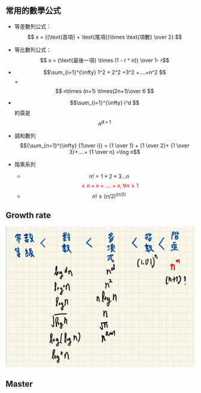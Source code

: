 ## 常用的數學公式

* 等差數列公式：  
 $$ x = {(\text{首項} + \text{尾項})\times \text{項數} \over 2}.$$

* 等比數列公式：
 $$ x = {\text{最後一項} \times (1 - r ^ n)} \over 1- r$$

* $$\sum_{i=1}^{\infty} 1^2 + 2^2 +3^2 +....+n^2 $$=
 $$ n\times (n+1) \times(2n+1)\over 6 $$

* $$\sum_{i=1}^{\infty} i^d $$ 約莫是 <mark>$$n^{d+1} $$</mark>
* 調和數列 $${\sum_{n=1}^{\infty} {1\over i}} = {1 \over 1} + {1 \over 2}+ {1 \over 3}+....+ {1 \over n} =\log n$$
* 階乘系列

    * $$n!=1\times 2\times 3 ...n $$ <span style="color:red"> $$\leq {n\times n \times .... \times n , \forall n \geq 1 }$$</span>
    * $$n! \geq (n/2)^{(n/2)}$$


## Growth rate
![growth_rate](./images/growth_rate.jpg)
## Master